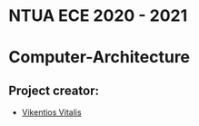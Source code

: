# NTUA ECE 2020 - 2021
# Computer-Architecture

## Project creator:
- [Vikentios Vitalis](https://github.com/VikentiosVitalis)

